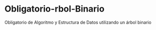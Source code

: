 # Obligatorio-rbol-Binario
Obligatorio de Algoritmo y Estructura de Datos utilizando un árbol binario
